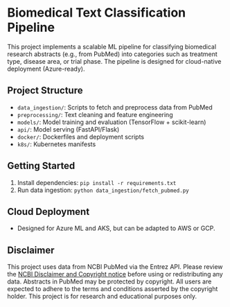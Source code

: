 # Biomedical Text Classification Pipeline

This project implements a scalable ML pipeline for classifying biomedical research abstracts (e.g., from PubMed) into categories such as treatment type, disease area, or trial phase. The pipeline is designed for cloud-native deployment (Azure-ready).

## Project Structure
- `data_ingestion/`: Scripts to fetch and preprocess data from PubMed
- `preprocessing/`: Text cleaning and feature engineering
- `models/`: Model training and evaluation (TensorFlow + scikit-learn)
- `api/`: Model serving (FastAPI/Flask)
- `docker/`: Dockerfiles and deployment scripts
- `k8s/`: Kubernetes manifests

## Getting Started
1. Install dependencies: `pip install -r requirements.txt`
2. Run data ingestion: `python data_ingestion/fetch_pubmed.py`

## Cloud Deployment
- Designed for Azure ML and AKS, but can be adapted to AWS or GCP.

## Disclaimer
This project uses data from NCBI PubMed via the Entrez API. Please review the [NCBI Disclaimer and Copyright notice](https://www.ncbi.nlm.nih.gov/About/disclaimer.html) before using or redistributing any data. Abstracts in PubMed may be protected by copyright. All users are expected to adhere to the terms and conditions asserted by the copyright holder. This project is for research and educational purposes only. 